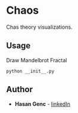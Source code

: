 # Chaos
Chas theory visualizations.

## Usage
Draw Mandelbrot Fractal
```
python __init__.py
```
## Author

* **Hasan Genc** - [linkedIn](https://linkedin.com/in/hasangenc0)